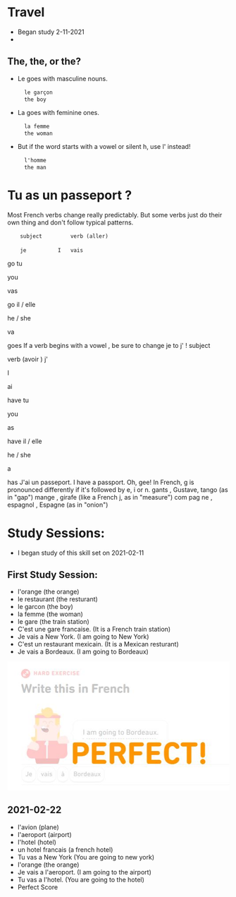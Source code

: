 # Travel
* Began study 2-11-2021
* 

## The, the, or the?
* Le goes with masculine nouns.

		le garçon
		the boy
		
* La goes with feminine ones. 

		la femme
		the woman
		
* But if the word starts with a vowel  or silent h, use l'  instead!

		l'homme
		the man
		
		
# Tu as un passeport ?
Most French verbs  change really predictably. 
But some verbs just do their own thing and don't follow typical patterns.

		subject			verb (aller)
		
		je			I 	vais

go
tu

you
	
vas

go
il
 / elle

he / she
	
va

goes
If a verb begins with a vowel
, be sure to change je
 to j'
!
subject
	
verb (avoir
)
j'

I
	
ai

have
tu

you
	
as

have
il
 / elle

he / she
	
a

has
J'ai un passeport.
I have a passport.
Oh, gee!
In French, g is pronounced differently if it's followed by e, i or n.
gants
, Gustave,
 tango
 (as in "gap")
mange
, girafe
 (like a French j, as in "measure")
com
pag
ne
, espagnol
, Espagne
 (as in "onion")


# Study Sessions:
* I began study of this skill set on 2021-02-11

## First Study Session: 
* l'orange (the orange)
* le restaurant (the resturant)
* le garcon (the boy)
* la femme (the woman)
* le gare (the train station)
* C'est une gare francaise. (It is a French train station)
* Je vais a New York. (I am going to New York)
* C'est un restaurant mexicain. (It is a Mexican resturant)
* Je vais a Bordeaux. (I am going to Bordeaux)

![perfect score](https://github.com/EO4wellness/T-I-L/blob/main/polyglot/la-otra/French/Images/2021-02-11-travel.jpg)


## 2021-02-22
* l'avion (plane)
* l'aeroport (airport)
* l'hotel (hotel)
* un hotel francais (a french hotel)
* Tu vas a New York (You are going to new york)
* l'orange (the orange)
* Je vais a l'aeroport. (I am going to the airport)
* Tu vas a l'hotel. (You are going to the hotel)
* Perfect Score 
